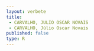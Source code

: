 ```yaml
---
layout: verbete
title:
 - CARVALHO, JULIO OSCAR NOVAIS
 - CARVALHO, Júlio Oscar Novais
published: false
type: R
---
```


